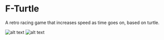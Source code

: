 # F-Turtle
A retro racing game that increases speed as time goes on, based on turtle.

![alt text](https://github.com/RunningFok/F-Turtle/blob/main/F-Turtle%201.png)
![alt text](https://github.com/RunningFok/F-Turtle/blob/main/F-Turtle%202.png)
